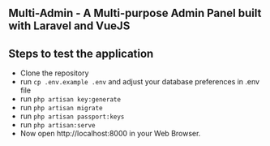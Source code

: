 

## Multi-Admin - A Multi-purpose Admin Panel built with Laravel and VueJS




## Steps to test the application

- Clone the repository
- run <code>cp .env.example .env</code> and adjust your database preferences in .env file
- run <code>php artisan key:generate</code>
- run <code>php artisan migrate</code>
- run <code>php artisan passport:keys</code>
- run <code>php artisan:serve</code>
- Now open http://localhost:8000 in your Web Browser.


